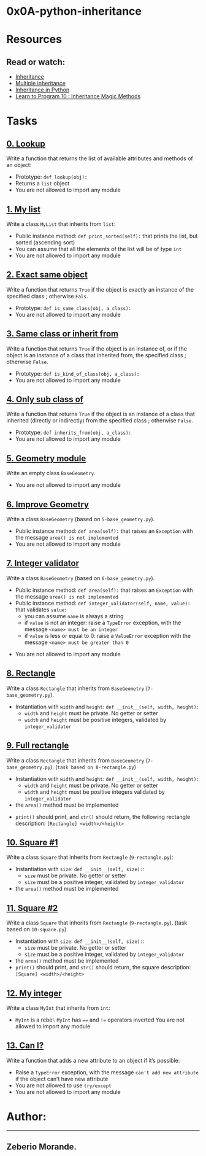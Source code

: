 # 0x0A-python-inheritance

# Resources

## Read or watch:

* [Inheritance](https://docs.python.org/3/tutorial/classes.html#inheritance)
* [Multiple inheritance](https://docs.python.org/3/tutorial/classes.html#inheritance)
* [Inheritance in Python](https://www.geeksforgeeks.org/inheritance-in-python/)
* [Learn to Program 10 : Inheritance Magic Methods](https://www.youtube.com/watch?v=d8kCdLCi6Lk)


# Tasks

## [0. Lookup](https://github.com/Zeb-0/alx-higher_level_programming/blob/master/0x0A-python-inheritance/0-lookup.py)
Write a function that returns the list of available attributes and methods of an object:

* Prototype: `def lookup(obj):`
* Returns a `list` object
* You are not allowed to import any module


## [1. My list](https://github.com/Zeb-0/alx-higher_level_programming/blob/master/0x0A-python-inheritance/1-my_list.py)

Write a class `MyList` that inherits from `list`:

* Public instance method: `def print_sorted(self):` that prints the list, but sorted (ascending sort)
* You can assume that all the elements of the list will be of type `int`
* You are not allowed to import any module


## [2. Exact same object](https://github.com/Zeb-0/alx-higher_level_programming/blob/master/0x0A-python-inheritance/2-is_same_class.py)

Write a function that returns `True` if the object is exactly an instance of the specified class ; otherwise `Fals`.

* Prototype: `def is_same_class(obj, a_class):`
* You are not allowed to import any module


## [3. Same class or inherit from](https://github.com/Zeb-0/alx-higher_level_programming/blob/master/0x0A-python-inheritance/3-is_kind_of_class.py)

Write a function that returns `True` if the object is an instance of, or if the object is an instance of a class that inherited from, the specified class ; otherwise `False`.

* Prototype: `def is_kind_of_class(obj, a_class):`
* You are not allowed to import any module

## [4. Only sub class of](https://github.com/Zeb-0/alx-higher_level_programming/blob/master/0x0A-python-inheritance/4-inherits_from.py)

Write a function that returns `True` if the object is an instance of a class that inherited (directly or indirectly) from the specified class ; otherwise `False`.

* Prototype: `def inherits_from(obj, a_class):`
* You are not allowed to import any module

## [5. Geometry module](https://github.com/Zeb-0/alx-higher_level_programming/blob/master/0x0A-python-inheritance/5-base_geometry.py)

Write an empty class `BaseGeometry`.

* You are not allowed to import any module

## [6. Improve Geometry](https://github.com/Zeb-0/alx-higher_level_programming/blob/master/0x0A-python-inheritance/6-base_geometry.py)

Write a class `BaseGeometry` (based on `5-base_geometry.py`).

* Public instance method: `def area(self):` that raises an `Exception` with the message `area() is not implemented`
* You are not allowed to import any module

## [7. Integer validator](https://github.com/Zeb-0/alx-higher_level_programming/blob/master/0x0A-python-inheritance/7-base_geometry.py)

Write a class `BaseGeometry` (based on `6-base_geometry.py`).

* Public instance method: `def area(self):` that raises an `Exception` with the message `area() is not implemented`
* Public instance method: `def integer_validator(self, name, value):` that validates `value`:
	- you can assume `name` is always a string
	- if `value` is not an integer: raise a `TypeError` exception, with the message `<name> must be an integer`
	- if `value` is less or equal to 0: raise a `ValueError` exception with the message `<name> must be greater than 0`
- You are not allowed to import any module

## [8. Rectangle](https://github.com/Zeb-0/alx-higher_level_programming/blob/master/0x0A-python-inheritance/8-rectangle.py)

Write a class `Rectangle` that inherits from `BaseGeometry` (`7-base_geometry.py`).

* Instantiation with `width` and `height`: `def __init__(self, width, height):`
	* `width` and `height` must be private. No getter or setter
	* `width` and `height` must be positive integers, validated by `integer_validator`

## [9. Full rectangle](https://github.com/Zeb-0/alx-higher_level_programming/blob/master/0x0A-python-inheritance/9-rectangle.py)

Write a class `Rectangle` that inherits from `BaseGeometry` (`7-base_geometry.py`). (`task based on 8-rectangle.py`)

- Instantiation with `width` and `height`: `def __init__(self, width, height):`
	- `width` and `height` must be private. No getter or setter
	- `width` and `height` must be positive integers validated by `integer_validator`
- the `area()` method must be implemented
* `print()` should print, and `str()` should return, the following rectangle description: `[Rectangle] <width>/<height>`

## [10. Square #1](https://github.com/Zeb-0/alx-higher_level_programming/blob/master/0x0A-python-inheritance/10-square.py)

Write a class `Square` that inherits from `Rectangle` (`9-rectangle.py`):

* Instantiation with `size`: `def __init__(self, size):`:
	- `size` must be private. No getter or setter
	- `size` must be a positive integer, validated by `integer_validator`
* the `area()` method must be implemented

## [11. Square #2](https://github.com/Zeb-0/alx-higher_level_programming/blob/master/0x0A-python-inheritance/11-square.py)

Write a class `Square` that inherits from `Rectangle` (`9-rectangle.py`). (task based on `10-square.py`).

* Instantiation with `size`: `def __init__(self, size):`:
	- `size` must be private. No getter or setter
	- `size` must be a positive integer, validated by `integer_validator`
* the `area()` method must be implemented
* `print()` should print, and `str()` should return, the square description: `[Square] <width>/<height>`

## [12. My integer](https://github.com/Zeb-0/alx-higher_level_programming/blob/master/0x0A-python-inheritance/100-my_int.py)

Write a class `MyInt` that inherits from `int`:

* `MyInt` is a rebel. `MyInt` has `==` and `!=` operators inverted
You are not allowed to import any module

## [13. Can I?](https://github.com/Zeb-0/alx-higher_level_programming/blob/master/0x0A-python-inheritance/101-add_attribute.py)

Write a function that adds a new attribute to an object if it’s possible:

* Raise a `TypeError` exception, with the message `can't add new attribute` if the object can’t have new attribute
* You are not allowed to use `try/except`
* You are not allowed to import any module


# Author:
-----------

## Zeberio Morande.
